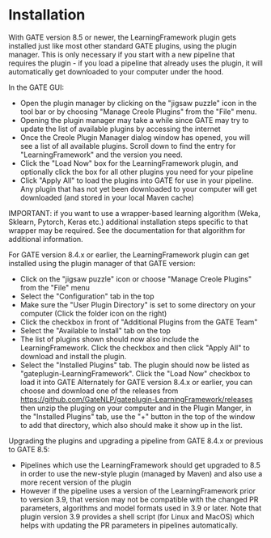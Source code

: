 # Installation

With GATE version 8.5 or newer, the LearningFramework plugin gets installed just
like most other standard GATE plugins, using the plugin manager. This is only
necessary if you start with a new pipeline that requires the plugin - if you load
a pipeline that already uses the plugin, it will automatically get downloaded to
your computer under the hood.

In the GATE GUI:
* Open the plugin manager by clicking on the "jigsaw puzzle" icon in the tool bar or
  by choosing "Manage Creole Plugins" from the "File" menu.
* Opening the plugin manager may take a while since GATE may try to update the
  list of available plugins by accessing the internet
* Once the Creole Plugin Manager dialog window has opened, you will see a list
  of all available plugins. Scroll down to find the entry for "LearningFramework"
  and the version you need.
* Click the "Load Now" box for the LearningFramework plugin, and optionally
  click the box for all other plugins you need for your pipeline
* Click "Apply All" to load the plugins into GATE for use in your pipeline. Any
  plugin that has not yet been downloaded to your computer will get downloaded
  (and stored in your local Maven cache)

IMPORTANT: if you want to use a wrapper-based learning algorithm (Weka, Sklearn, Pytorch, Keras etc.)
additional installation steps specific to that wrapper may be required. See the documentation
for that algorithm for additional information.

For GATE version 8.4.x or earlier, the LearningFramework plugin can get installed
using the plugin manager of that GATE version:
* Click on the "jigsaw puzzle" icon or choose "Manage Creole Plugins" from the "File" menu
* Select the "Configuration" tab in the top
* Make sure the "User Plugin Directory" is set to some directory on your computer (Click the
  folder icon on the right)
* Click the checkbox in front of "Additional Plugins from the GATE Team"
* Select the "Available to Install" tab on the top
* The list of plugins shown should now also include the LearningFramework. Click the checkbox
  and then click "Apply All" to download and install the plugin.
* Select the "Installed Plugins" tab. The plugin should now be listed as "gateplugin-LearningFramework".
  Click the "Load Now" checkbox to load it into GATE
Alternately for GATE version 8.4.x or earlier, you can choose and download one
of the releases from https://github.com/GateNLP/gateplugin-LearningFramework/releases
then unzip the pluging on your computer and in the Plugin Manger, in the "Installed Plugins"
tab, use the "+" button  in the top of the window to add that directory, which also should
make it show up in the list.

Upgrading the plugins and upgrading a pipeline from GATE 8.4.x or previous to GATE 8.5:
* Pipelines which use the LearningFramework should get upgraded to 8.5 in order
  to use the new-style plugin (managed by Maven) and also use a more recent version of
  the plugin
* However if the pipeline uses a version of the LearningFramework prior to
  version 3.9, that version may not be compatible with the changed PR parameters,
  algorithms and model formats used in 3.9 or later.
  Note that plugin version 3.9 provides a shell script (for Linux and MacOS) which  
  helps with updating the PR parameters in pipelines automatically.
